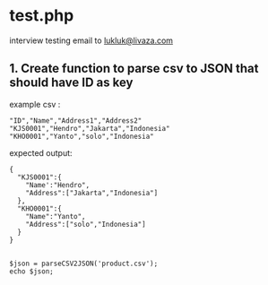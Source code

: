 # test.php
interview testing
email to lukluk@livaza.com

## 1. Create function to parse csv to JSON that should have ID as key

example csv :
```
"ID","Name","Address1","Address2"
"KJS0001","Hendro","Jakarta","Indonesia"
"KHO0001","Yanto","solo","Indonesia"
```

expected output:

```
{
  "KJS0001":{
    "Name':"Hendro",
    "Address":["Jakarta","Indonesia"]
  },
  "KHO0001":{
    "Name":"Yanto",
    "Address":["solo","Indonesia"]
  }
}
```

```

$json = parseCSV2JSON('product.csv');
echo $json;
```
